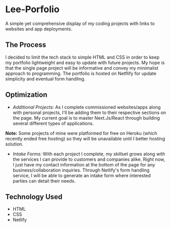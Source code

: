 # Lee-Porfolio

A simple yet comprehensive display of my coding projects with links to websites and app deployments.  


## The Process

I decided to limit the tech stack to simple HTML and CSS in order to keep my portfolio lightweight and easy to update with future projects. My hope is that the single page project will be informative and convey my minimalist approach to programming. The portfolio is hosted on Netflify for update simplicity and eventual form handling.


## Optimization

* *Additional Projects:* As I complete commissioned websites/apps along with personal projects, I'll be adding them to their respective sections on the page. My current goal is to master Next.Js/React through building several different types of applications. 

**Note:** Some projects of mine were platformed for free on Heroku (which recently ended free hosting) so they will be unavailable until I better hosting solution. 

* *Intake Forms:* With each project I complete, my skillset grows along with the services I can provide to customers and companies alike. Right now, I just have my contact information at the bottom of the page for any business/collaboration inquiries. Through Netlify's form handling service, I will be able to generate an intake form where interested parties can detail their needs.


## Technology Used

* HTML
* CSS
* Netlify 
